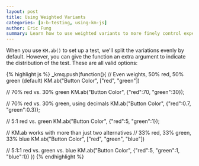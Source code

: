 ```yaml
---
layout: post
title: Using Weighted Variants
categories: [a-b-testing, using-km-js]
author: Eric Fung
summary: Learn how to use weighted variants to more finely control experiments.
---
```

When you use `KM.ab()` to set up a test, we'll split the variations evenly by default. However, you can give the function an extra argument to indicate the distribution of the test. These are all valid options:

{% highlight js %}
_kmq.push(function(){
  // Even weights, 50% red, 50% green (default)
  KM.ab("Button Color", ["red", "green"])

  // 70% red vs. 30% green
  KM.ab("Button Color", {"red":70, "green":30});

  // 70% red vs. 30% green, using decimals
  KM.ab("Button Color", {"red":0.7, "green":0.3});

  // 5:1 red vs. green
  KM.ab("Button Color", {"red":5, "green":1});


  // KM.ab works with more than just two alternatives
  // 33% red, 33% green, 33% blue
  KM.ab("Button Color", ["red", "green", "blue"])

  // 5:1:1 red vs. green vs. blue
  KM.ab("Button Color", {"red":5, "green":1, "blue":1})
})
{% endhighlight %}